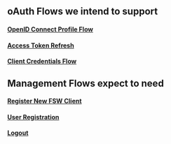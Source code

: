 ## oAuth Flows we intend to support
#### [OpenID Connect Profile Flow](oAuth-OpenID-Connect-Profile-Flow)
#### [Access Token Refresh](oAuth-Access_Token-Refresh-Flow)
#### [Client Credentials Flow](oAuth-Client-Credentials-Flow)

## Management Flows expect to need
#### [Register New FSW Client](oAuth-Register-New-FSW-Client-Flow)
#### [User Registration](oAuth-Register-New-User-Flow)
#### [Logout](oAuth-Logout-Flow)